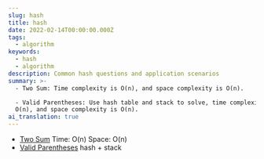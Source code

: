 ```yaml
---
slug: hash
title: hash
date: 2022-02-14T00:00:00.000Z
tags:
  - algorithm
keywords:
  - hash
  - algorithm
description: Common hash questions and application scenarios
summary: >-
  - Two Sum: Time complexity is O(n), and space complexity is O(n).

  - Valid Parentheses: Use hash table and stack to solve, time complexity is
  O(n), and space complexity is O(n).
ai_translation: true
---
```


- [Two Sum](https://leetcode-cn.com/problems/two-sum/)
  Time: O(n) Space: O(n)
- [Valid Parentheses](https://leetcode-cn.com/submissions/detail/264620145/)
  hash + stack
